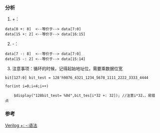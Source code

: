 ### 分析
1. +：
~~~
data[0 +: 8]  <--等价于--> data[7:0]
data[15 +: 2] <--等价于--> data[16:15]
~~~
2. -：
~~~
data[7 -: 8]  <--等价于--> data[7:0]
data[15 -: 2] <--等价于--> data[15:14]

~~~

3. 注意事项：循环的时候，记得起始地址位，需要乘数据位宽
~~~
bit[127:0] bit_test = 128'h9876_4321_1234_5678_1111_2222_3333_4444

for(int i=0;i<4;i++)

    $display("128bit_test= %0d",bit_tes[i*32 +: 32]); //注意i*32，，易错点
~~~

### 参考
[Verilog +: -:语法](https://link.zhihu.com/?target=https%3A//blog.csdn.net/feiliantong/article/details/107782129)
